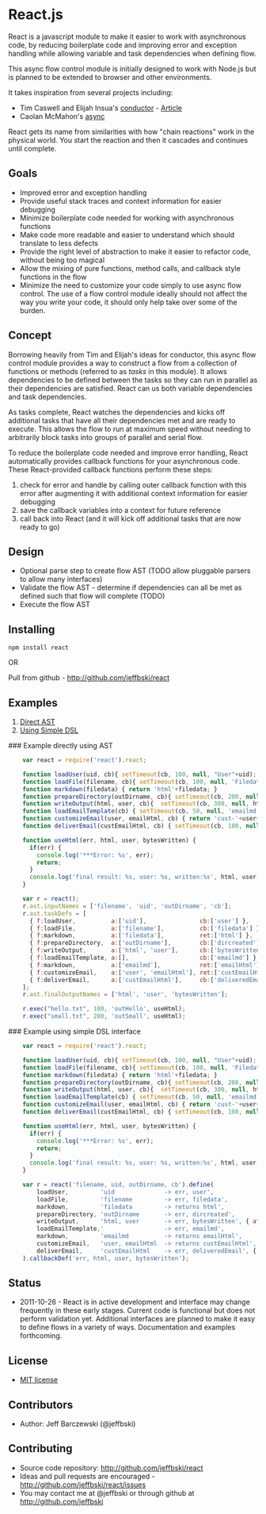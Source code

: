 # React.js

React is a javascript module to make it easier to work with asynchronous code, 
by reducing boilerplate code and improving error and exception handling while
allowing variable and task dependencies when defining flow.

This async flow control module is initially designed to work with Node.js but 
is planned to be extended to browser and other environments.

It takes inspiration from several projects including: 

 - Tim Caswell and Elijah Insua's [conductor](https://github.com/creationix/conductor) - [Article](http://howtonode.org/step-of-conductor)
 - Caolan McMahon's [async](https://github.com/caolan/async)

React gets its name from similarities with how "chain reactions" work in the physical world. You start the reaction and then it cascades and continues until complete.

## Goals

 - Improved error and exception handling
 - Provide useful stack traces and context information for easier debugging
 - Minimize boilerplate code needed for working with asynchronous functions
 - Make code more readable and easier to understand which should translate to less defects
 - Provide the right level of abstraction to make it easier to refactor code, without being too magical
 - Allow the mixing of pure functions, method calls, and callback style functions in the flow
 - Minimize the need to customize your code simply to use async flow control. The use of a flow control module ideally should not affect the way you write your code, it should only help take over some of the burden.

## Concept

Borrowing heavily from Tim and Elijah's ideas for conductor, this async flow control module provides a way to construct a flow from a collection of functions or methods (referred to as _tasks_ in this module). It allows dependencies to be defined between the tasks so they can run in parallel as their dependencies are satisfied. React can us both variable dependencies and task dependencies. 

As tasks complete, React watches the dependencies and kicks off additional tasks that have all their dependencies met and are ready to execute. This allows the flow to run at maximum speed without needing to arbitrarily block tasks into groups of parallel and serial flow.

To reduce the boilerplate code needed and improve error handling, React automatically provides callback functions for your asynchronous code. These React-provided callback functions perform these steps:

 1. check for error and handle by calling outer callback function with this error after augmenting it with additional context information for easier debugging
 2. save the callback variables into a context for future reference
 3. call back into React (and it will kick off additional tasks that are now ready to go)

## Design

 - Optional parse step to create flow AST (TODO allow pluggable parsers to allow many interfaces)
 - Validate the flow AST - determine if dependencies can all be met as defined such that flow will complete (TODO)
 - Execute the flow AST

## Installing

    npm install react

OR 
   
Pull from github - http://github.com/jeffbski/react

## Examples

 1. [Direct AST](#directAST)
 2. [Using Simple DSL](#simpleDSL)

<a name="directAST"/>
### Example directly using AST

```javascript
    var react = require('react').react;

    function loadUser(uid, cb){ setTimeout(cb, 100, null, "User"+uid); }
    function loadFile(filename, cb){ setTimeout(cb, 100, null, 'Filedata'+filename); }
    function markdown(filedata) { return 'html'+filedata; }
    function prepareDirectory(outDirname, cb){ setTimeout(cb, 200, null, 'dircreated-'+outDirname); }
    function writeOutput(html, user, cb){  setTimeout(cb, 300, null, html+'_bytesWritten'); }
    function loadEmailTemplate(cb) { setTimeout(cb, 50, null, 'emailmd'); }
    function customizeEmail(user, emailHtml, cb) { return 'cust-'+user+emailHtml; }
    function deliverEmail(custEmailHtml, cb) { setTimeout(cb, 100, null, 'delivered-'+custEmailHtml); }

    function useHtml(err, html, user, bytesWritten) {
      if(err) {
        console.log('***Error: %s', err);
        return;
      }
      console.log('final result: %s, user: %s, written:%s', html, user, bytesWritten);     
    }

    var r = react();
    r.ast.inputNames = ['filename', 'uid', 'outDirname', 'cb'];
    r.ast.taskDefs = [
      { f:loadUser,          a:['uid'],               cb:['user'] },
      { f:loadFile,          a:['filename'],          cb:['filedata'] },
      { f:markdown,          a:['filedata'],          ret:['html'] },
      { f:prepareDirectory,  a:['outDirname'],        cb:['dircreated'] },
      { f:writeOutput,       a:['html', 'user'],      cb:['bytesWritten'],   after:['prepareDirectory'] },
      { f:loadEmailTemplate, a:[],                    cb:['emailmd'] },
      { f:markdown,          a:['emailmd'],           ret:['emailHtml'] },
      { f:customizeEmail,    a:['user', 'emailHtml'], ret:['custEmailHtml'] },
      { f:deliverEmail,      a:['custEmailHtml'],     cb:['deliveredEmail'], after:['writeOutput'] }
    ];
    r.ast.finalOutputNames = ['html', 'user', 'bytesWritten'];

    r.exec("hello.txt", 100, 'outHello', useHtml);
    r.exec("small.txt", 200, 'outSmall', useHtml);
```

<a name="simpleDSL"/>
### Example using simple DSL interface

```javascript
    var react = require('react').react;

    function loadUser(uid, cb){ setTimeout(cb, 100, null, "User"+uid); }
    function loadFile(filename, cb){ setTimeout(cb, 100, null, 'Filedata'+filename); }
    function markdown(filedata) { return 'html'+filedata; }
    function prepareDirectory(outDirname, cb){ setTimeout(cb, 200, null, 'dircreated-'+outDirname); }
    function writeOutput(html, user, cb){  setTimeout(cb, 300, null, html+'_bytesWritten'); }
    function loadEmailTemplate(cb) { setTimeout(cb, 50, null, 'emailmd'); }
    function customizeEmail(user, emailHtml, cb) { return 'cust-'+user+emailHtml; }
    function deliverEmail(custEmailHtml, cb) { setTimeout(cb, 100, null, 'delivered-'+custEmailHtml); }

    function useHtml(err, html, user, bytesWritten) {
      if(err) {
        console.log('***Error: %s', err);
        return;
      }
      console.log('final result: %s, user: %s, written:%s', html, user, bytesWritten);     
    }

    var r = react('filename, uid, outDirname, cb').define(
        loadUser,         'uid              -> err, user',
        loadFile,         'filename         -> err, filedata',
        markdown,         'filedata         -> returns html',
        prepareDirectory, 'outDirname       -> err, dircreated', 
        writeOutput,      'html, user       -> err, bytesWritten', { after:prepareDirectory },
        loadEmailTemplate,'                 -> err, emailmd',
        markdown,         'emailmd          -> returns emailHtml',
        customizeEmail,   'user, emailHtml  -> returns custEmailHtml',
        deliverEmail,     'custEmailHtml    -> err, deliveredEmail', { after: writeOutput }
    ).callbackDef('err, html, user, bytesWritten');
```

## Status

 - 2011-10-26 - React is in active development and interface may change frequently in these early stages. Current code is functional but does not perform validation yet.  Additional interfaces are planned to make it easy to define flows in a variety of ways. Documentation and examples forthcoming.

## License

 - [MIT license](http://github.com/jeffbski/react/raw/master/LICENSE)

## Contributors

 - Author: Jeff Barczewski (@jeffbski)

## Contributing

 - Source code repository: http://github.com/jeffbski/react
 - Ideas and pull requests are encouraged  - http://github.com/jeffbski/react/issues
 - You may contact me at @jeffbski or through github at http://github.com/jeffbski
